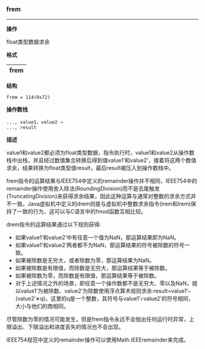 ### frem

----

**操作**

float类型数据求余

**格式**

|frem|
|--------:|

**结构**
```
frem = 114(0x72)
```

**操作数栈**
```
..., value1，value2 →
..., result
```

**描述**

value1和value2都必须为float类型数据，指令执行时，value1和value2从操作数栈中出栈，并且经过数值集合转换后得到值value1’和value2’，接着将这两个数值求余，结果转换为float类型值result，最后result被压入到操作数栈中。

frem指令的运算结果与IEEE754中定义的remainder操作并不相同，IEEE754中的remainder操作使用舍入除法(RoundingDivision)而不是去尾触发(TruncatingDivision)来获得求余结果，因此这种运算与通常对整数的求余方式并不一致。Java虚拟机中定义的drem则是与虚拟机中整数求余指令(irem和lrem)保持了一致的行为，这可以与C语言中的fmod函数互相比较。

drem指令的运算结果通过以下规则获得:
* 如果value1’和value2’中有任意一个值为NaN，那运算结果即为NaN。
* 如果value1’和value2’两者都不为NaN，那运算结果的符号被除数的符号一致。
* 如果被除数是无穷大，或者除数为零，那运算结果为NaN。
* 如果被除数是有限值，而除数是无穷大，那运算结果等于被除数。
* 如果被除数为零，而除数是有限值，那运算结果等于被除数。
* 对于上述情况之外的场景，即任意一个操作数都不是无穷大、零以及NaN，就以value1’为被除数、value2’为除数使用浮点算术规则求余:result=value1’−(value2’∗q)，这里的q是一个整数，其符号与value1’÷value2’的符号相同，大小与他们的商相同。

尽管除数为零的情况可能发生，但是frem指令永远不会抛出任何运行时异常，上限溢出、下限溢出和进度丢失的情况也不会出现。

IEEE754规范中定义的remainder操作可以使用Math.IEEEremainder来完成。
